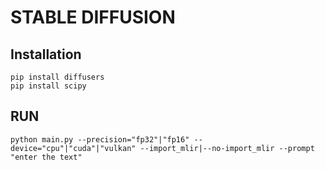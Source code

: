 # STABLE DIFFUSION

## Installation

```shell
pip install diffusers
pip install scipy
```

## RUN

```shell
python main.py --precision="fp32"|"fp16" --device="cpu"|"cuda"|"vulkan" --import_mlir|--no-import_mlir --prompt "enter the text" 

```

